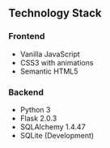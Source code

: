 ## Technology Stack
### Frontend
- Vanilla JavaScript
- CSS3 with animations
- Semantic HTML5

### Backend
- Python 3
- Flask 2.0.3
- SQLAlchemy 1.4.47
- SQLite (Development)
